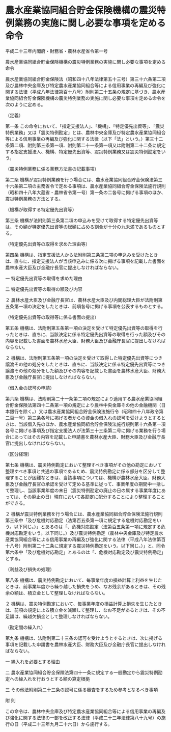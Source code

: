 # 農水産業協同組合貯金保険機構の震災特例業務の実施に関し必要な事項を定める命令

平成二十三年内閣府・財務省・農林水産省令第一号

農水産業協同組合貯金保険機構の震災特例業務の実施に関し必要な事項を定める命令

農水産業協同組合貯金保険法（昭和四十八年法律第五十三号）第三十六条第二項及び農林中央金庫及び特定農水産業協同組合等による信用事業の再編及び強化に関する法律（平成八年法律第百十八号）附則第二十五条の規定に基づき、農水産業協同組合貯金保険機構の震災特例業務の実施に関し必要な事項を定める命令を次のように定める。

（定義）

第一条 この命令において、「指定支援法人」、「機構」、「特定優先出資等」、「震災特例業務」又は「震災特例勘定」とは、農林中央金庫及び特定農水産業協同組合等による信用事業の再編及び強化に関する法律（以下「法」という。）第三十二条第二項、附則第三条第一項、附則第二十一条第一項又は附則第二十二条に規定する指定支援法人、機構、特定優先出資等、震災特例業務又は震災特例勘定をいう。

（震災特例業務に係る業務方法書の記載事項）

第二条 機構が震災特例業務を行う場合には、農水産業協同組合貯金保険法第三十六条第二項の主務省令で定める事項は、農水産業協同組合貯金保険法施行規則（昭和四十八年大蔵省・農林省令第一号）第一条の二各号に掲げる事項のほか、震災特例業務の方法とする。

（機構が取得する特定優先出資等）

第三条 機構が法附則第三条第二項の申込みを受けて取得する特定優先出資等は、その額が特定優先出資等の総額に占める割合が十分の九未満であるものとする。

（特定優先出資等の取得を求めた理由等）

第四条 機構は、指定支援法人から法附則第三条第二項の申込みを受けたときは、直ちに、指定支援法人が当該申込みに係る次に掲げる事項を記載した書面を農林水産大臣及び金融庁長官に提出しなければならない。

一 特定優先出資等の取得を求めた理由

二 特定優先出資等の取得の額及び内容

２ 農林水産大臣及び金融庁長官は、農林水産大臣及び内閣総理大臣が法附則第五条第一項の決定をしたときは、前項各号に掲げる事項を公表するものとする。

（特定優先出資等の取得等に係る書面の提出）

第五条 機構は、法附則第五条第一項の決定を受けて特定優先出資等の取得を行ったときは、直ちに、当該決定に係る特定優先出資等の取得を行った額及びその内容を記載した書面を農林水産大臣、財務大臣及び金融庁長官に提出しなければならない。

２ 機構は、法附則第五条第一項の決定を受けて取得した特定優先出資等につき譲渡その他の処分をしたときは、直ちに、当該決定に係る特定優先出資等につき譲渡その他の処分をした額及びその内容を記載した書面を農林水産大臣、財務大臣及び金融庁長官に提出しなければならない。

（借入金の認可の申請）

第六条 機構は、法附則第二十一条第二項の規定により適用する農水産業協同組合貯金保険法第四十二条第一項の規定により農林中央金庫その他の金融機関（日本銀行を除く。）又は農水産業協同組合貯金保険法施行令（昭和四十八年政令第二百一号）第三条各号に掲げる者からの資金の借入れの認可を受けようとするときは、当該借入先のほか、農水産業協同組合貯金保険法施行規則第十六条第一項各号に掲げる事項及び指定支援法人が法第三十三条第二号に掲げる業務を行う場合にあってはその内容を記載した申請書を農林水産大臣、財務大臣及び金融庁長官に提出しなければならない。

（区分経理）

第七条 機構は、震災特例勘定において整理すべき事項がその他の勘定において整理すべき事項と共通の事項であるため、震災特例勘定に係る部分を区分して整理することが困難なときは、当該事項については、機構が農林水産大臣、財務大臣及び金融庁長官の承認を受けて定める基準に従って、事業年度の期間中一括して整理し、当該事業年度の末日（震災特例勘定の廃止の日の属する事業年度にあっては、その廃止の日）現在において各勘定に配分することにより整理することができる。

２ 機構が震災特例業務を行う場合には、農水産業協同組合貯金保険法施行規則第三条中「及び危機対応勘定（法第百五条第一項に規定する危機対応勘定をいう。以下同じ。）」とあるのは「、危機対応勘定（法第百五条第一項に規定する危機対応勘定をいう。以下同じ。）及び震災特例勘定（農林中央金庫及び特定農水産業協同組合等による信用事業の再編及び強化に関する法律（平成八年法律第百十八号）附則第二十二条に規定する震災特例勘定をいう。以下同じ。）」と、同令第六条中「及び危機対応勘定」とあるのは「、危機対応勘定及び震災特例勘定」とする。

（利益及び損失の処理）

第八条 機構は、震災特例勘定において、毎事業年度の損益計算上利益を生じたときは、前事業年度から繰り越した損失をうめ、なお残余があるときは、その残余の額は、積立金として整理しなければならない。

２ 機構は、震災特例勘定において、毎事業年度の損益計算上損失を生じたときは、前項の規定による積立金を減額して整理し、なお不足があるときは、その不足額は、繰越欠損金として整理しなければならない。

（勘定間の繰入れ）

第九条 機構は、法附則第二十三条の認可を受けようとするときは、次に掲げる事項を記載した申請書を農林水産大臣、財務大臣及び金融庁長官に提出しなければならない。

一 繰入れを必要とする理由

二 農水産業協同組合貯金保険法第四十一条に規定する一般勘定から震災特例勘定への繰入れを行おうとする額の算定根拠

三 その他法附則第二十三条の認可に係る審査をするため参考となるべき事項

附 則

この命令は、農林中央金庫及び特定農水産業協同組合等による信用事業の再編及び強化に関する法律の一部を改正する法律（平成二十三年法律第八十九号）の施行の日（平成二十三年九月二十六日）から施行する。
